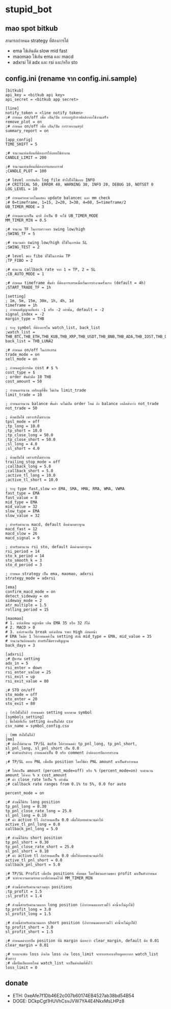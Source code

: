# stupid_bot

## mao spot bitkub
สามารถกำหนด strategy ที่ต้องการได้
- ema ใช้เส้นตัด slow mid fast
- maomao ใช้เส้น ema และ macd
- adxrsi ใช้ adx และ rsi และ/หรือ sto

## config.ini (rename จาก config.ini.sample)

    [bitkub]
    api_key = <bitkub api key>
    api_secret = <bitkub app secret>

    [line]
    notify_token = <line notify token>
    ;# กำหนด on/off เพื่อ เปิด/ปิด การลบรูปกราฟหลังจากใช้งานเสร็จ
    remove_plot = on
    ;# กำหนด on/off เพื่อ เปิด/ปิด การรายงานสรุป
    summary_report = on

    [app_config]
    TIME_SHIFT = 5

    ;# จำนวนแท่งเทียนที่ต้องการให้บอทใช้ทำงาน
    CANDLE_LIMIT = 200

    ;# จำนวนแท่งเทียนที่ต้องการแสดงกราฟ
    ;CANDLE_PLOT = 100

    ;# level การบันทึก log file ทั่วไปให้ใช้แบบ INFO
    ;# CRITICAL 50, ERROR 40, WARNING 30, INFO 20, DEBUG 10, NOTSET 0
    LOG_LEVEL = 10

    ;# กำหนดรอบเวลาในแสดง update balancec และ mm check
    ;# 0=timeframe, 1=15, 2=20, 3=30, 4=60, 5=timeframe/2 
    UB_TIMER_MODE = 3

    ;# กำหนดเาลาเป็น นาที ถ้าเป็น 0 จะใช้ UB_TIMER_MODE
    MM_TIMER_MIN = 0.5

    ;# จำนวน TF ในการตรวจหา swing low/high
    ;SWING_TF = 5

    ;# จำนวนค่า swing low/high ที่ใช้ในการคิด SL
    ;SWING_TEST = 2

    ;# level ของ fibo ที่ใช้ในการคิด TP
    ;TP_FIBO = 2

    ;# คำนวน callback rate จาก 1 = TP, 2 = SL
    ;CB_AUTO_MODE = 1

    ;# กำหนด timeframe ขั้นต่ำ ที่ต้องการเทรดเมื่อเริ่มการทำงานครั้งแรก (default = 4h)
    ;START_TRADE_TF = 1h

    [setting]
    ; 1m, 5m, 15m, 30m, 1h, 4h, 1d
    timeframe = 1h
    ; กำหนดสัญญานที่แท่ง -1 หรือ -2 เท่านั้น, default = -2
    signal_index = -2
    margin_type = THB

    ; ระบุ symbol ที่ต้องการใน watch_list, back_list
    ;watch_list = THB_BTC,THB_ETH,THB_KUB,THB_XRP,THB_USDT,THB_BNB,THB_ADA,THB_IOST,THB_DOGE,THB_BUSD,THB_DOT,THB_NEAR,THB_ALPHA,THB_CRV,THB_LUNC,THB_ALGO,THB_1INCH,THB_ATOM,THB_LDO,THB_STG,THB_APE,THB_AXL,THB_GALA,THB_IMX,THB_JFIN,THB_OP,THB_SAND,THB_SIX,THB_ZIL
    back_list = THB_LUNA2

    ;# กำหนด on/off ในการเทรด
    trade_mode = on
    sell_mode = on

    ; กำหนดรูปการคิด cost # $ %
    cost_type = $
    ; order ขั้นต่ำคือ 10 THB
    cost_amount = 50

    ; กำหนดจำนวน เหรียญที่ซื้อ ไม่เกิน limit_trade
    limit_trade = 10

    ; กำหนดจำนวน balance ขั้นต่ำ จะไม่เปิด order ใหม่ ถ้า balance เหลือต่ำกว่า not_trade
    not_trade = 50

    ; ห้ามเปิดใช้ เพราะยังไม่ทำงาน
    tpsl_mode = off
    ;tp_long = 10.0
    ;tp_short = 10.0
    ;tp_close_long = 50.0
    ;tp_close_short = 50.0
    ;sl_long = 4.0
    ;sl_short = 4.0

    ; ห้ามเปิดใช้ เพราะยังไม่ทำงาน
    trailing_stop_mode = off
    ;callback_long = 5.0
    ;callback_short = 5.0
    ;active_tl_long = 10.0
    ;active_tl_short = 10.0

    ; ระบุ type fast,slow => EMA, SMA, HMA, RMA, WMA, VWMA
    fast_type = EMA
    fast_value = 8
    mid_type = EMA
    mid_value = 32
    slow_type = EMA
    slow_value = 32

    ; สำหรับคำนวน macd, default คือค่ามาตราฐาน
    macd_fast = 12
    macd_slow = 26
    macd_signal = 9

    ; สำหรับคำนวน rsi sto, default คือค่ามาตราฐาน
    rsi_period = 14
    sto_k_period = 14
    sto_smooth_k = 3
    sto_d_period = 3

    ; กำหนด strategy เป็น ema, maomao, adxrsi
    strategy_mode = adxrsi

    [ema]
    confirm_macd_mode = on
    detect_sideway = on
    sideway_mode = 2
    atr_multiple = 1.5
    rolling_period = 15

    [maomao]
    # 1. แท่งเทียน​ อยู่เหนือ​ เส้น​ EMA 35 หรือ​ 32​ ก็ได้
    # 2. MACD > 0
    # 3. แท่งราคาปิด​ break ​แท่งเทียน​ ราคา ​High ก่อนหน้า
    # EMA ในข้อ 1 ให้กำหนดค่าใน setting ดังนี้ mid_type = EMA, mid_value = 35
    # จำนวนวันย้อนหลัง สำหรับใช้ตรวจสัญญาน
    back_days = 3

    [adxrsi]
    ;# @อาร์ม setting
    adx_in = 5
    rsi_enter = down
    rsi_enter_value = 25
    rsi_exit = up
    rsi_exit_value = 80

    ;# STO on/off
    sto_mode = off
    sto_enter = 20
    sto_exit = 80

    ; (ยังใช่ไม่ได้) กำหนดค่า setting แยกตาม symbol
    [symbols_setting]
    ; ชื่อไฟล์ที่เก็บ setting ต้องเป็นไฟล์ csv
    csv_name = symbol_config.csv

    ; (mm ยังใช่ไม่ได้)
    [mm]
    ;# ต้องให้คำนวน TP/SL auto ให้กำหนดค่า tp_pnl_long, tp_pnl_short, sl_pnl_long, sl_pnl_short เป็น 0.0 
    ;# ค่าตัวแปรต่างๆ กำหนดค่าเป็น 0 หรือ comment ถ้าต้องการปิดการทำงาน

    ;# TP/SL แบบ PNL เพื่อปิด position โดยใช้ค่า PNL amount มาเป็นตัวกำหนด

    ;# ใส่ค่าเป็น amount (percent_mode=off) หรือ % (percent_mode=on) จะคำนวน amount ให้จาก % x cost_amount
    ;# ค่า close_rate ใส่เป็น % เท่านั้น
    ;# callback rate ranges from 0.1% to 5%, 0.0 for auto

    percent_mode = on

    ;# ส่วนนี้ใช้กับ long position
    tp_pnl_long = 0.30
    tp_pnl_close_rate_long = 25.0
    sl_pnl_long = 0.10
    ;# ค่า active tl ถ้ากำหนดเป็น 0.0 เพื่อให้บอทคำนวนค่าให้
    active_tl_pnl_long = 0.0
    callback_pnl_long = 5.0

    ;# ส่วนนี้ใช้กับ short position
    tp_pnl_short = 0.30
    tp_pnl_close_rate_short = 25.0
    sl_pnl_short = 0.10
    ;# ค่า active tl ถ้ากำหนดเป็น 0.0 เพื่อให้บอทคำนวนค่าให้
    active_tl_pnl_short = 0.0
    callback_pnl_short = 5.0

    ;# TP/SL Profit เพื่อปิด positions ทั้งหมด โดยใช้ค่าผลรวมของ profit มาเป็นตัวกำหนด 
    ;# จะทำจะงานตามรอบเวลาที่กำหนดไว้ที่ MM_TIMER_MIN
    
    ;# ส่วนนี้สำหรับคำนวนรวมทุก positions
    ;tp_profit = 1.5
    ;sl_profit = 1.4

    ;# ส่วนนี้สำหรับคำนวนแยก long position (ถ้ากำหนดแบบรวมไว้ ค่านี้จะไม่ถูกใช้)
    tp_profit_long = 3.0
    sl_profit_long = 1.5

    ;# ส่วนนี้สำหรับคำนวนแยก short position (ถ้ากำหนดแบบรวมไว้ ค่านี้จะไม่ถูกใช้)
    tp_profit_short = 3.0
    sl_profit_short = 1.5

    ;# กำหนดค่าการปิด position ที่มี margin น้อยกว่า clear_margin, default คีอ 0.01
    clear_margin = 0.01

    ;# ระบบจะนับ loss ถ้าเกิด loss เกิน loss_limit จะทำการเอาเหรียญออกจาก watch_list ชั่วคราว
    ;# เมื่อปิดเปิดบอทใหม่ watch_list จะเป็นค่าเดิมที่ตั้งไว้
    loss_limit = 0

## donate
- ETH: 0xeAfe7f1Db46E2c007b60174EB4527ab38bd54B54
- DOGE: DCkpCgt1HUVhCsvJVW7YA4E4NkxMsLHPz8
